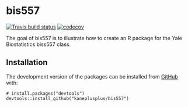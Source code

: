 
<!-- README.md is generated from README.Rmd. Please edit that file -->

bis557
======

<!-- badges: start -->

[![Travis build
status](https://travis-ci.org/kaneplusplus/bis557.svg?branch=master)](https://travis-ci.org/kaneplusplus/bis557)
[![codecov](https://codecov.io/gh/kaneplusplus/bis557/branch/master/graph/badge.svg)](https://codecov.io/gh/kaneplusplus/bis557)
<!-- badges: end -->

The goal of bis557 is to illustrate how to create an R package for the
Yale Biostatistics biss557 class.

Installation
------------

The development version of the packages can be installed from
[GitHub](https://github.com/) with:

    # install.packages("devtools")
    devtools::install_github("kaneplusplus/bis557")
